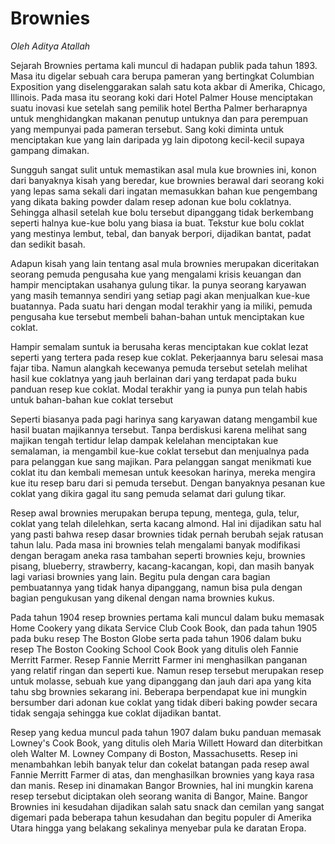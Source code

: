 # Brownies

_Oleh Aditya Atallah_

Sejarah Brownies pertama kali muncul di hadapan publik pada tahun 1893. Masa itu digelar sebuah cara berupa pameran yang bertingkat Columbian Exposition yang diselenggarakan salah satu kota akbar di Amerika, Chicago, Illinois. Pada masa itu seorang koki dari Hotel Palmer House menciptakan suatu inovasi kue setelah sang pemilik hotel Bertha Palmer berharapnya untuk menghidangkan makanan penutup untuknya dan para perempuan yang mempunyai pada pameran tersebut. Sang koki diminta untuk menciptakan kue yang lain daripada yg lain dipotong kecil-kecil supaya gampang dimakan.

Sungguh sangat sulit untuk memastikan asal mula kue brownies ini, konon dari banyaknya kisah yang beredar, kue brownies berawal dari seorang koki yang lepas sama sekali dari ingatan memasukkan bahan kue pengembang yang dikata baking powder dalam resep adonan kue bolu coklatnya. Sehingga alhasil setelah kue bolu tersebut dipanggang tidak berkembang seperti halnya kue-kue bolu yang biasa ia buat. Tekstur kue bolu coklat yang mestinya lembut, tebal, dan banyak berpori, dijadikan bantat, padat dan sedikit basah.

Adapun kisah yang lain tentang asal mula brownies merupakan diceritakan seorang pemuda pengusaha kue yang mengalami krisis keuangan dan hampir menciptakan usahanya gulung tikar. Ia punya seorang karyawan yang masih temannya sendiri yang setiap pagi akan menjualkan kue-kue buatannya. Pada suatu hari dengan modal terakhir yang ia miliki, pemuda pengusaha kue tersebut membeli bahan-bahan untuk menciptakan kue coklat.

Hampir semalam suntuk ia berusaha keras menciptakan kue coklat lezat seperti yang tertera pada resep kue coklat. Pekerjaannya baru selesai masa fajar tiba. Namun alangkah kecewanya pemuda tersebut setelah melihat hasil kue coklatnya yang jauh berlainan dari yang terdapat pada buku panduan resep kue coklat. Modal terakhir yang ia punya pun telah habis untuk bahan-bahan kue coklat tersebut

Seperti biasanya pada pagi harinya sang karyawan datang mengambil kue hasil buatan majikannya tersebut. Tanpa berdiskusi karena melihat sang majikan tengah tertidur lelap dampak kelelahan menciptakan kue semalaman, ia mengambil kue-kue coklat tersebut dan menjualnya pada para pelanggan kue sang majikan. Para pelanggan sangat menikmati kue coklat itu dan kembali memesan untuk keesokan harinya, mereka mengira kue itu resep baru dari si pemuda tersebut. Dengan banyaknya pesanan kue coklat yang dikira gagal itu sang pemuda selamat dari gulung tikar.

Resep awal brownies merupakan berupa tepung, mentega, gula, telur, coklat yang telah dilelehkan, serta kacang almond. Hal ini dijadikan satu hal yang pasti bahwa resep dasar brownies tidak pernah berubah sejak ratusan tahun lalu. Pada masa ini brownies telah mengalami banyak modifikasi dengan beragam aneka rasa tambahan seperti brownies keju, brownies pisang, blueberry, strawberry, kacang-kacangan, kopi, dan masih banyak lagi variasi brownies yang lain. Begitu pula dengan cara bagian pembuatannya yang tidak hanya dipanggang, namun bisa pula dengan bagian pengukusan yang dikenal dengan nama brownies kukus.

Pada tahun 1904 resep brownies pertama kali muncul dalam buku memasak Home Cookery yang dikata Service Club Cook Book, dan pada tahun 1905 pada buku resep The Boston Globe serta pada tahun 1906 dalam buku resep The Boston Cooking School Cook Book yang ditulis oleh Fannie Merritt Farmer. Resep Fannie Merritt Farmer ini menghasilkan panganan yang relatif ringan dan seperti kue. Namun resep tersebut merupakan resep untuk molasse, sebuah kue yang dipanggang dan jauh dari apa yang kita tahu sbg brownies sekarang ini. Beberapa berpendapat kue ini mungkin bersumber dari adonan kue coklat yang tidak diberi baking powder secara tidak sengaja sehingga kue coklat dijadikan bantat.

Resep yang kedua muncul pada tahun 1907 dalam buku panduan memasak Lowney's Cook Book, yang ditulis oleh Maria Willett Howard dan diterbitkan oleh Walter M. Lowney Company di Boston, Massachusetts. Resep ini menambahkan lebih banyak telur dan cokelat batangan pada resep awal Fannie Merritt Farmer di atas, dan menghasilkan brownies yang kaya rasa dan manis. Resep ini dinamakan Bangor Brownies, hal ini mungkin karena resep tersebut diciptakan oleh seorang wanita di Bangor, Maine. Bangor Brownies ini kesudahan dijadikan salah satu snack dan cemilan yang sangat digemari pada beberapa tahun kesudahan dan begitu populer di Amerika Utara hingga yang belakang sekalinya menyebar pula ke daratan Eropa.
